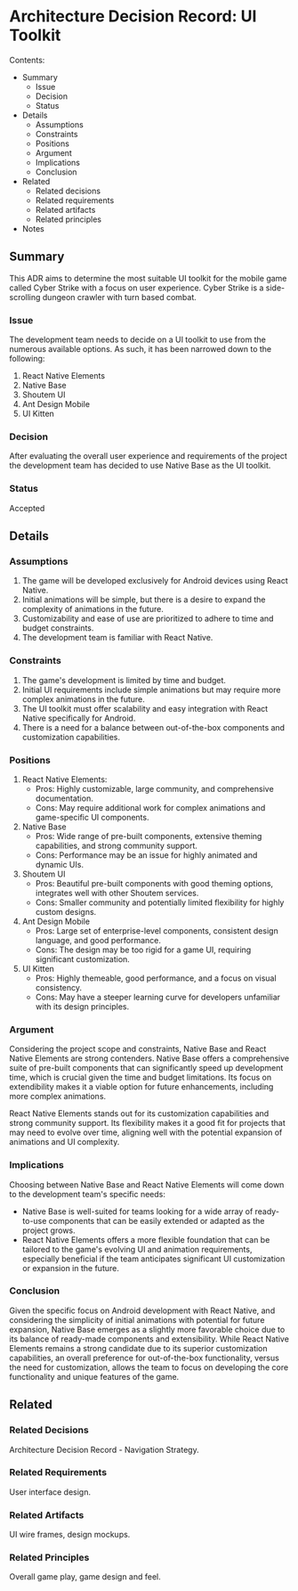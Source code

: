 # Architecture Decision Record: UI Toolkit

Contents:

- Summary
    - Issue
    - Decision
    - Status
- Details
    - Assumptions
    - Constraints
    - Positions
    - Argument
    - Implications
    - Conclusion
- Related
    - Related decisions
    - Related requirements
    - Related artifacts
    - Related principles
- Notes

## Summary
This ADR aims to determine the most suitable UI toolkit for the mobile game called Cyber Strike with a focus on user experience. Cyber Strike is a side-scrolling dungeon crawler with turn based combat.

### Issue
The development team needs to decide on a UI toolkit to use from the numerous available options. As such, it has been narrowed down to the following:
1. React Native Elements
2. Native Base
3. Shoutem UI
4. Ant Design Mobile
5. UI Kitten

### Decision
After evaluating the overall user experience and requirements of the project the development team has decided to use Native Base as the UI toolkit.

### Status
Accepted

## Details

### Assumptions
1. The game will be developed exclusively for Android devices using React Native.
2. Initial animations will be simple, but there is a desire to expand the complexity of animations in the future.
3. Customizability and ease of use are prioritized to adhere to time and budget constraints.
4. The development team is familiar with React Native.

### Constraints
1. The game's development is limited by time and budget.
2. Initial UI requirements include simple animations but may require more complex animations in the future.
3. The UI toolkit must offer scalability and easy integration with React Native specifically for Android.
4. There is a need for a balance between out-of-the-box components and customization capabilities.

### Positions
1. React Native Elements:
   - Pros: Highly customizable, large community, and comprehensive documentation.
   - Cons: May require additional work for complex animations and game-specific UI components.
2. Native Base
   - Pros: Wide range of pre-built components, extensive theming capabilities, and strong community support.
   - Cons: Performance may be an issue for highly animated and dynamic UIs.
3. Shoutem UI
   - Pros: Beautiful pre-built components with good theming options, integrates well with other Shoutem services.
   - Cons: Smaller community and potentially limited flexibility for highly custom designs.
4. Ant Design Mobile
   - Pros: Large set of enterprise-level components, consistent design language, and good performance.
   - Cons: The design may be too rigid for a game UI, requiring significant customization.
5. UI Kitten
   - Pros: Highly themeable, good performance, and a focus on visual consistency.
   - Cons: May have a steeper learning curve for developers unfamiliar with its design principles.

### Argument
Considering the project scope and constraints, Native Base and React Native Elements are strong contenders. Native Base offers a comprehensive suite of pre-built components that can significantly speed up development time, which is crucial given the time and budget limitations. Its focus on extendibility makes it a viable option for future enhancements, including more complex animations.

React Native Elements stands out for its customization capabilities and strong community support. Its flexibility makes it a good fit for projects that may need to evolve over time, aligning well with the potential expansion of animations and UI complexity.

### Implications
Choosing between Native Base and React Native Elements will come down to the development team's specific needs:
   - Native Base is well-suited for teams looking for a wide array of ready-to-use components that can be easily extended or adapted as the project grows.
   - React Native Elements offers a more flexible foundation that can be tailored to the game's evolving UI and animation requirements, especially beneficial if the team anticipates significant UI customization or expansion in the future.

### Conclusion
Given the specific focus on Android development with React Native, and considering the simplicity of initial animations with potential for future expansion, Native Base emerges as a slightly more favorable choice due to its balance of ready-made components and extensibility. While React Native Elements remains a strong candidate due to its superior customization capabilities, an overall preference for out-of-the-box functionality, versus the need for customization, allows the team to focus on developing the core functionality and unique features of the game.

## Related

### Related Decisions 
Architecture Decision Record - Navigation Strategy.

### Related Requirements
User interface design.

### Related Artifacts
UI wire frames, design mockups.

### Related Principles
Overall game play, game design and feel.
